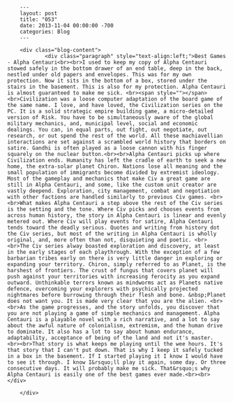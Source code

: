 
        ---
        layout: post
        title: "053"
        date: 2013-11-04 00:00:00 -700
        categories: Blog
        ---

        <div class="blog-content">
				<div class="paragraph" style="text-align:left;">Best Games - Alpha Centauri<br><br>I used to keep my copy of Alpha Centauri stowed safely in the bottom drawer of an end table, deep in the back, nestled under old papers and envelopes. This was for my own protection. Now it sits in the bottom of a box, stored under the stairs in the basement. This is also for my protection. Alpha Centauri is almost guaranteed to make me sick. <br><span style=""></span><br>Civilization was a loose computer adaptation of the board game of the same name. I love, and have loved, the Civilization series on the PC. It is a solid strategic empire building game, a micro-detailed version of Risk. You have to be simultaneously aware of the global military mechanics, and, municipal level, social and economic dealings. You can, in equal parts, out fight, out negotiate, out research, or out spend the rest of the world. All these machiavellian interactions are set against a scrambled world history that borders on satire. Gandhi is often played as a loose cannon with his finger squarely on the nuclear button.<br><br>Alpha Centauri picks up where Civilization ends. Humanity has left the cradle of earth to seek a new home, the extra-solar planet Chiron. Nations lose all meaning and the small population of immigrants become divided by extremist ideology. Most of the gameplay and mechanics that make Civ a great game are still in Alpha Centauri, and some, like the custom unit creator are vastly deepend. Exploration, city management, combat and negotiation with other factions are handled similarly to previous Civ games. <br><br>What makes Alpha Centauri a step above the rest of the Civ series is the setting and the tone. Where Civ picks and chooses events from across human history, the story in Alpha Centauri is linear and evenly metered out. Where Civ will play events for satire, Alpha Centauri tends toward the deadly serious. Quotes and writing from history dot the Civ series, but most of the writing in Alpha Centauri is wholly original, and, more often than not, disquieting and poetic. <br><br>The Civ series alway boasted exploration and discovery, at least in the early stages of each playthrough. With the exception of a few barbarian tribes early on there is very little danger in exploring or expanding your territory. Chiron, simply referred to as Planet, is the harshest of frontiers. The crust of fungus that covers planet will push against your territories with increasing ferocity as you expand outward. Unthinkable terrors known as mindworms act as Planets native defence, overcoming your explorers with psychically projected nightmares before burrowing through their flesh and bone. &nbsp;Planet does not want you. It is made very clear that you are the alien. <br><br>As the game progresses, and the story unfolds, you discover that you are not playing a game of simple mechanics and management. Alpha Centauri is a playable novel with a rich narrative, and a lot to say about the awful nature of colonialism, extremism, and the human drive to dominate. It also has a lot to say about human endurance, adaptability, acceptance of being of the land and not it's master. <br><br>That story is what keeps me playing until the wee hours. It's that story that I can't put down. That is why I keep it safely tucked in a box in the basement. If I started playing it I know I would have to see it through. I know I&rsquo;ll play it again, some day. Or three consecutive days. It will probably make me sick. That&rsquo;s why Alpha Centauri is easily one of the best games ever made.<br><br></div>

		</div>
        
